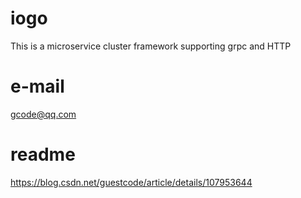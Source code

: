# iogo
This is a microservice cluster framework supporting grpc and HTTP

# e-mail
gcode@qq.com

# readme
https://blog.csdn.net/guestcode/article/details/107953644


